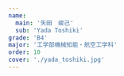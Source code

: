 ```yaml
---
name:
  main: '矢田　峻己'
  sub: 'Yada Toshiki'
grade: 'B4'
major: '工学部機械知能・航空工学科'
order: 10
cover: './yada_toshiki.jpg'
---
```

